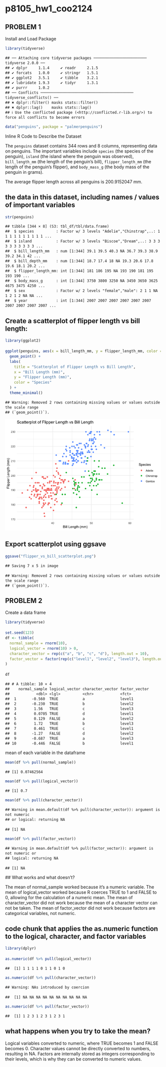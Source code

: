 p8105_hw1_coo2124
================

## PROBLEM 1

Install and Load Package

``` r
library(tidyverse)
```

    ## ── Attaching core tidyverse packages ──────────────────────── tidyverse 2.0.0 ──
    ## ✔ dplyr     1.1.4     ✔ readr     2.1.5
    ## ✔ forcats   1.0.0     ✔ stringr   1.5.1
    ## ✔ ggplot2   3.5.1     ✔ tibble    3.2.1
    ## ✔ lubridate 1.9.3     ✔ tidyr     1.3.1
    ## ✔ purrr     1.0.2     
    ## ── Conflicts ────────────────────────────────────────── tidyverse_conflicts() ──
    ## ✖ dplyr::filter() masks stats::filter()
    ## ✖ dplyr::lag()    masks stats::lag()
    ## ℹ Use the conflicted package (<http://conflicted.r-lib.org/>) to force all conflicts to become errors

``` r
data("penguins", package = "palmerpenguins")
```

Inline R Code to Describe the Dataset

The `penguins` dataset contains 344 rows and 8 columns, representing
data on penguins. The important variables include `species` (the species
of the penguin), `island` (the island where the penguin was observed),
`bill_length_mm` (the length of the penguin’s bill), `flipper_length_mm`
(the length of the penguin’s flipper), and `body_mass_g` (the body mass
of the penguin in grams).

The average flipper length across all penguins is 200.9152047 mm.

## the data in this dataset, including names / values of important variables

``` r
str(penguins)
```

    ## tibble [344 × 8] (S3: tbl_df/tbl/data.frame)
    ##  $ species          : Factor w/ 3 levels "Adelie","Chinstrap",..: 1 1 1 1 1 1 1 1 1 1 ...
    ##  $ island           : Factor w/ 3 levels "Biscoe","Dream",..: 3 3 3 3 3 3 3 3 3 3 ...
    ##  $ bill_length_mm   : num [1:344] 39.1 39.5 40.3 NA 36.7 39.3 38.9 39.2 34.1 42 ...
    ##  $ bill_depth_mm    : num [1:344] 18.7 17.4 18 NA 19.3 20.6 17.8 19.6 18.1 20.2 ...
    ##  $ flipper_length_mm: int [1:344] 181 186 195 NA 193 190 181 195 193 190 ...
    ##  $ body_mass_g      : int [1:344] 3750 3800 3250 NA 3450 3650 3625 4675 3475 4250 ...
    ##  $ sex              : Factor w/ 2 levels "female","male": 2 1 1 NA 1 2 1 2 NA NA ...
    ##  $ year             : int [1:344] 2007 2007 2007 2007 2007 2007 2007 2007 2007 2007 ...

## Create a scatterplot of flipper length vs bill length:

``` r
library(ggplot2)

ggplot(penguins, aes(x = bill_length_mm, y = flipper_length_mm, color = species)) +
  geom_point() +
  labs(
    title = "Scatterplot of Flipper Length vs Bill Length",
    x = "Bill Length (mm)",
    y = "Flipper Length (mm)",
    color = "Species"
  ) +
  theme_minimal()
```

    ## Warning: Removed 2 rows containing missing values or values outside the scale range
    ## (`geom_point()`).

![](p8105_hw1_coo2124_files/figure-gfm/unnamed-chunk-3-1.png)<!-- -->

## Export scatterplot using ggsave

``` r
ggsave("flipper_vs_bill_scatterplot.png")
```

    ## Saving 7 x 5 in image

    ## Warning: Removed 2 rows containing missing values or values outside the scale range
    ## (`geom_point()`).

## PROBLEM 2

Create a data frame

``` r
library(tidyverse)

set.seed(123)
df <- tibble(
  normal_sample = rnorm(10),                          
  logical_vector = rnorm(10) > 0,                      
  character_vector = rep(c("a", "b", "c", "d"), length.out = 10),  
  factor_vector = factor(rep(c("level1", "level2", "level3"), length.out = 10))  
)

df
```

    ## # A tibble: 10 × 4
    ##    normal_sample logical_vector character_vector factor_vector
    ##            <dbl> <lgl>          <chr>            <fct>        
    ##  1       -0.560  TRUE           a                level1       
    ##  2       -0.230  TRUE           b                level2       
    ##  3        1.56   TRUE           c                level3       
    ##  4        0.0705 TRUE           d                level1       
    ##  5        0.129  FALSE          a                level2       
    ##  6        1.72   TRUE           b                level3       
    ##  7        0.461  TRUE           c                level1       
    ##  8       -1.27   FALSE          d                level2       
    ##  9       -0.687  TRUE           a                level3       
    ## 10       -0.446  FALSE          b                level1

mean of each variable in the dataframe

``` r
mean(df %>% pull(normal_sample))        
```

    ## [1] 0.07462564

``` r
mean(df %>% pull(logical_vector))        
```

    ## [1] 0.7

``` r
mean(df %>% pull(character_vector))     
```

    ## Warning in mean.default(df %>% pull(character_vector)): argument is not numeric
    ## or logical: returning NA

    ## [1] NA

``` r
mean(df %>% pull(factor_vector))         
```

    ## Warning in mean.default(df %>% pull(factor_vector)): argument is not numeric or
    ## logical: returning NA

    ## [1] NA

\## What works and what doesn’t?

The mean of normal_sample worked because it’s a numeric variable. The
mean of logical_vector worked because R coerces TRUE to 1 and FALSE to
0, allowing for the calculation of a numeric mean. The mean of
character_vector did not work because the mean of a character vector can
not be taken. The mean of factor_vector did not work because factors are
categorical variables, not numeric.

## code chunk that applies the as.numeric function to the logical, character, and factor variables

``` r
library(dplyr)

as.numeric(df %>% pull(logical_vector))
```

    ##  [1] 1 1 1 1 0 1 1 0 1 0

``` r
as.numeric(df %>% pull(character_vector))
```

    ## Warning: NAs introduced by coercion

    ##  [1] NA NA NA NA NA NA NA NA NA NA

``` r
as.numeric(df %>% pull(factor_vector))
```

    ##  [1] 1 2 3 1 2 3 1 2 3 1

## what happens when you try to take the mean?

Logical variables converted to numeric, where TRUE becomes 1 and FALSE
becomes 0. Character values cannot be directly converted to numbers,
resulting in NA. Factors are internally stored as integers corresponding
to their levels, which is why they can be converted to numeric values.
